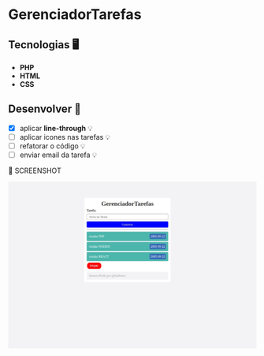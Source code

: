 # GerenciadorTarefas

## Tecnologias 🖥
* **PHP**
* **HTML**
* **CSS**

## Desenvolver 📝

- [x] aplicar __line-through__ 💡
- [ ] aplicar icones nas tarefas 💡
- [ ] refatorar o código 💡
- [ ] enviar email da tarefa 💡

📸 SCREENSHOT

![tarefaapp](tarefaapp.png)



